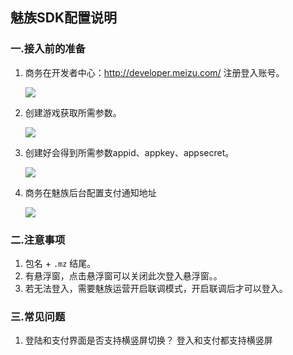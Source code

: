 ## 魅族SDK配置说明

###  一.接入前的准备

  1. 商务在开发者中心：http://developer.meizu.com/ 注册登入账号。

      ![](http://docs.mztgame.com/files/assets/img/meizu01.png)

  2. 创建游戏获取所需参数。

      ![](http://docs.mztgame.com/files/assets/img/meizuhelper1.png)

  3. 创建好会得到所需参数appid、appkey、appsecret。

      ![](http://docs.mztgame.com/files/assets/img/meizuhelper1.jpg)

  4. 商务在魅族后台配置支付通知地址

      ![](http://docs.mztgame.com/files/assets/img/mi-online3.jpg)


### 二.注意事项

  1.  包名 +   `.mz`  结尾。
  2.  有悬浮窗，点击悬浮窗可以关闭此次登入悬浮窗。。
  3.  若无法登入，需要魅族运营开启联调模式，开启联调后才可以登入。

### 三.常见问题

   1. 登陆和支付界面是否支持横竖屏切换？
          登入和支付都支持横竖屏
